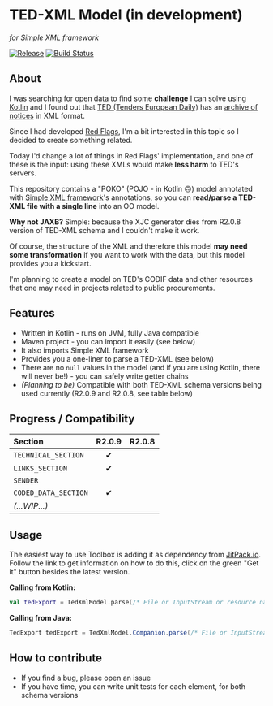 # TED-XML Model (in development)

*for Simple XML framework*

[![Release](https://jitpack.io/v/juzraai/ted-xml-model.svg)](https://jitpack.io/#juzraai/ted-xml-model) [![Build Status](https://travis-ci.org/juzraai/ted-xml-model.svg?branch=master)](https://travis-ci.org/juzraai/ted-xml-model)


## About

I was searching for open data to find some **challenge** I can solve using [Kotlin](https://kotlinlang.org/) and I found out that [TED (Tenders European Daily)](http://ted.europa.eu/) has an [archive of notices](http://data.europa.eu/euodp/en/data/dataset/ted-1) in XML format.

Since I had developed [Red Flags](https://github.com/petabyte-research/redflags), I'm a bit interested in this topic so I decided to create something related.

Today I'd change a lot of things in Red Flags' implementation, and one of these is the input: using these XMLs would make **less harm** to TED's servers.

This repository contains a "POKO" (POJO - in Kotlin 🙃) model annotated with [Simple XML framework](http://simple.sourceforge.net/)'s annotations, so you can **read/parse a TED-XML file with a single line** into an OO model.

**Why not JAXB?** Simple: because the XJC generator dies from R2.0.8 version of TED-XML schema and I couldn't make it work.

Of course, the structure of the XML and therefore this model **may need some transformation** if you want to work with the data, but this model provides you a kickstart.

I'm planning to create a model on TED's CODIF data and other resources that one may need in projects related to public procurements.



## Features

* Written in Kotlin - runs on JVM, fully Java compatible
* Maven project - you can import it easily (see below)
* It also imports Simple XML framework
* Provides you a one-liner to parse a TED-XML (see below)
* There are no `null` values in the model (and if you are using Kotlin, there will never be!) - you can safely write getter chains
* *(Planning to be)* Compatible with both TED-XML schema versions being used currently (R2.0.9 and R2.0.8, see table below)



## Progress / Compatibility

| Section              | R2.0.9 | R2.0.8 |
|:---------------------|:------:|:------:|
| `TECHNICAL_SECTION`  |   ✔   |        |
| `LINKS_SECTION`      |   ✔   |        |
| `SENDER`             |        |        |
| `CODED_DATA_SECTION` |   ✔   |        |
| *(...WIP...)* |



## Usage

The easiest way to use Toolbox is adding it as dependency from [JitPack.io](https://jitpack.io/#juzraai/toolbox). Follow the link to get information on how to do this, click on the green "Get it" button besides the latest version.

**Calling from Kotlin:**

```kotlin
val tedExport = TedXmlModel.parse(/* File or InputStream or resource name */)
```

**Calling from Java:**

```java
TedExport tedExport = TedXmlModel.Companion.parse(/* File or InputStream or resource name */);
```



## How to contribute

* If you find a bug, please open an issue
* If you have time, you can write unit tests for each element, for both schema versions